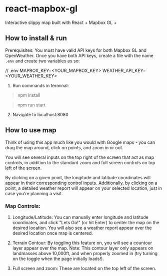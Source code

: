 # react-mapbox-gl
Interactive slippy map built with React + Mapbox GL + 

## How to install & run

Prerequisites:
You must have valid API keys for both Mapbox GL and OpenWeather. 
Once you have both API keys, create a file with the name `.env` and create two variables as so:

// .env
MAPBOX_KEY=<YOUR_MAPBOX_KEY>
WEATHER_API_KEY=<YOUR_WEATHER_KEY>


1) Run commands in terminal:
> npm install

> npm run start

2) Navigate to localhost:8080

## How to use map

Think of using this app much like you would with Google maps - you can drag the map around, click on points, and zoom in or out.

You will see several inputs on the top right of the screen that act as map controls, in addition to the standard zoom and full screen controls on top left of the screen.

By clicking on a given point, the longitude and latitude coordinates will appear in their corresponding control inputs. Additionally, by clicking on a point, a detailed weather report will appear on your selected location, just in case you're planning a visit.


### Map Controls:
1) Longitude/Latitude: You can manually enter longitude and latitude coordinates, and click "Lets Go!" (or hit Enter) to center the map on the desired location. You will also see a weather report appear over the desired location once map is centered.

2) Terrain Contour: By toggling this feature on, you will see a countour layer appear over the map. Note: This contour layer only appears on landmasses above 
10,000ft, and when properly zoomed in (try turning on the toggle when the page initially loads!).

3) Full screen and zoom: These are located on the top left of the screen.

